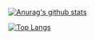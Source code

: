 [![Anurag's github stats](https://github-readme-stats.vercel.app/api?username=Sethhhhhhh&theme=dark&hide_border=true)](https://github.com/anuraghazra/github-readme-stats)

[![Top Langs](https://github-readme-stats.vercel.app/api/top-langs/?username=Sethhhhhhh&theme=dark&hide_border=true)](https://github.com/anuraghazra/github-readme-stats)
